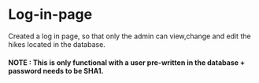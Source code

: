 # Log-in-page

Created a log in page, so that only the admin can view,change and edit the hikes located in the database.

#### NOTE : This is only functional with a user pre-written in the database + password needs to be SHA1.

